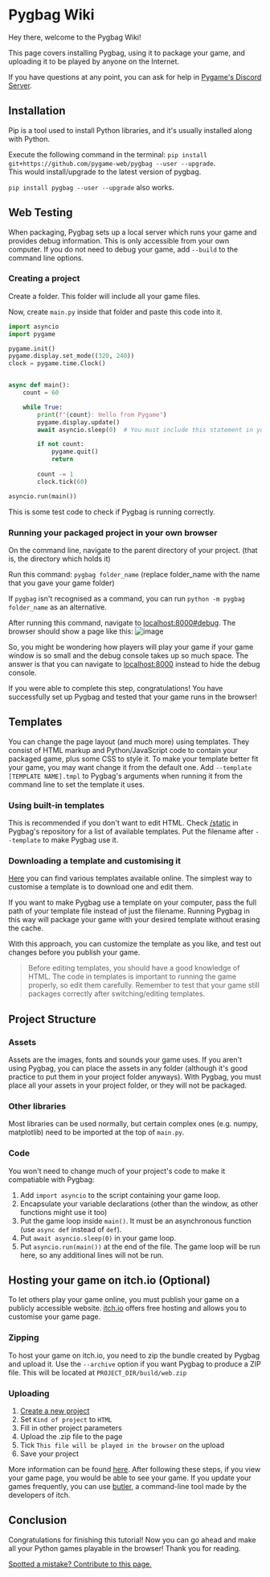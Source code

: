 # Pygbag Wiki
Hey there, welcome to the Pygbag Wiki!

This page covers installing Pygbag, using it to package your game, and uploading it to be played by anyone on the Internet.

If you have questions at any point, you can ask for help in [Pygame's Discord Server](https://discord.gg/s6Hhrh77aq).

## Installation
Pip is a tool used to install Python libraries, and it's usually installed along with Python. 

Execute the following command in the terminal:
`pip install git+https://github.com/pygame-web/pygbag --user --upgrade`.<br>
This would install/upgrade to the latest version of pygbag.

`pip install pygbag --user --upgrade` also works.

## Web Testing
When packaging, Pygbag sets up a local server which runs your game and provides debug information. This is only accessible from your own computer. If you do not need to debug your game, add `--build` to the command line options.

### Creating a project
Create a folder. This folder will include all your game files.

Now, create `main.py` inside that folder and paste this code into it.

```py
import asyncio
import pygame

pygame.init()
pygame.display.set_mode((320, 240))
clock = pygame.time.Clock()


async def main():
    count = 60

    while True:
        print(f"{count}: Hello from Pygame")
        pygame.display.update()
        await asyncio.sleep(0)  # You must include this statement in your main loop. Keep the argument at 0.

        if not count:
            pygame.quit()
            return
        
        count -= 1
        clock.tick(60)

asyncio.run(main())
```
This is some test code to check if Pygbag is running correctly.

### Running your packaged project in your own browser
On the command line, navigate to the parent directory of your project. (that is, the directory which holds it)

Run this command: `pygbag folder_name` (replace folder_name with the name that you gave your game folder)

If `pygbag` isn't recognised as a command, you can run `python -m pygbag folder_name` as an alternative.

After running this command, navigate to [localhost:8000#debug](https://localhost:8000#debug). The browser should show a page like this: 
![image](https://user-images.githubusercontent.com/78538391/169882643-a93622e2-99fe-4f71-90ed-017ab2da51c6.png)

So, you might be wondering how players will play your game if your game window is so small and the debug console takes up so much space. The answer is that you can navigate to [localhost:8000](https://localhost:8000/) instead to hide the debug console.

If you were able to complete this step, congratulations! You have successfully set up Pygbag and tested that your game runs in the browser!

## Templates
You can change the page layout (and much more) using templates. They consist of HTML markup and Python/JavaScript code to contain your packaged game, plus some CSS to style it. To make your template better fit your game, you may want change it from the default one. Add `--template [TEMPLATE NAME].tmpl` to Pygbag's arguments when running it from the command line to set the template it uses.

### Using built-in templates
This is recommended if you don't want to edit HTML. Check [/static](https://github.com/pygame-web/pygbag/tree/main/static) in Pygbag's repository for a list of available templates. Put the filename after `--template` to make Pygbag use it. <!--Not sure where the templates are hosted exactly, made my best guess. Correct me if I'm wrong.-->

### Downloading a template and customising it
[Here](https://github.com/pygame-web/pygbag/tree/main/static) you can find various templates available online. The simplest way to customise a template is to download one and edit them.

If you want to make Pygbag use a template on your computer, pass the full path of your template file instead of just the filename. Running Pygbag in this way will package your game with your desired template without erasing the cache.

With this approach, you can customize the template as you like, and test out changes before you publish your game. 

> Before editing templates, you should have a good knowledge of HTML. The code in templates is important to running the game properly, so edit them carefully. Remember to test that your game still packages correctly after switching/editing templates.

## Project Structure

### Assets
Assets are the images, fonts and sounds your game uses. If you aren't using Pygbag, you can place the assets in any folder (although it's good practice to put them in your project folder anyways). With Pygbag, you must place all your assets in your project folder, or they will not be packaged.

### Other libraries
Most libraries can be used normally, but certain complex ones (e.g. numpy, matplotlib) need to be imported at the top of `main.py`.

### Code
You won't need to change much of your project's code to make it compatiable with Pygbag:

1. Add `import asyncio` to the script containing your game loop.
2. Encapsulate your variable declarations (other than the window, as other functions might use it too)
3. Put the game loop inside `main()`. It must be an asynchronous function (use `async def` instead of `def`).
3. Put `await asyncio.sleep(0)` in your game loop.
4. Put `asyncio.run(main())` at the end of the file. The game loop will be run here, so any additional lines will not be run.

## Hosting your game on itch.io (Optional)
To let others play your game online, you must publish your game on a publicly accessible website. [itch.io](https://itch.io) offers free hosting and allows you to customise your game page.

### Zipping
To host your game on itch.io, you need to zip the bundle created by Pygbag and upload it. Use the `--archive` option if you want Pygbag to produce a ZIP file. This will be located at `PROJECT_DIR/build/web.zip`

### Uploading
1. [Create a new project](https://itch.io/game/new)
2. Set `Kind of project` to `HTML`
3. Fill in other project parameters
4. Upload the .zip file to the page
5. Tick `This file will be played in the browser` on the upload
6. Save your project

More information can be found [here](https://itch.io/docs/creators/html5). After following these steps, if you view your game page, you would be able to see your game. If you update your games frequently, you can use [butler](https://itch.io/docs/butler/), a command-line tool made by the developers of itch.

## Conclusion
Congratulations for finishing this tutorial! Now you can go ahead and make all your Python games playable in the browser! Thank you for reading.

[Spotted a mistake? Contribute to this page.](https://github.com/pygame-web/pygame-web.github.io/edit/main/wiki/pygbag/README.md)
